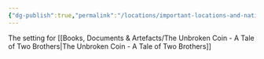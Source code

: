 ```yaml
---
{"dg-publish":true,"permalink":"/locations/important-locations-and-nations/morak-hold/","tags":["Location","Unexplored"],"noteIcon":"","created":"2024-11-22T22:13:17.099+00:00","updated":"2024-12-13T22:59:39.632+00:00"}
---
```


The setting for [[Books, Documents & Artefacts/The Unbroken Coin - A Tale of Two Brothers\|The Unbroken Coin - A Tale of Two Brothers]] 